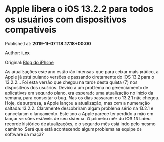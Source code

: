 
# Apple libera o iOS 13.2.2 para todos os usuários com dispositivos compatíveis

Published at: **2019-11-07T18:17:18+00:00**

Author: **iLex**

Original: [Blog do iPhone](https://blogdoiphone.com/2019/11/ios-13-2-2/)

As atualizações este ano estão tão intensas, que para deixar mais prático, a Apple já está pulando versões e passando diretamente do iOS 13.2 para o 13.2.2…
Foi esta versão que chegou na tarde desta quinta (7) nos dispositivos dos usuários.
Devido a um problema no gerenciamento de aplicativos em segundo plano, era esperado uma atualização no início da semana, para consertar o bug. Mas os dias passaram e o 13.2.1 não chegou.
Hoje, de surpresa, a Apple lançou a atualização, mas com a numeração saltada: 13.2.2. Claramente descobriram algum problema sério na 13.2.1 e cancelaram o lançamento.
Este ano a Apple parece ter perdido a mão em lançar versões estáveis de seu sistema. O primeiro mês do iOS 13 bateu recorde histórico de atualizações, e o segundo mês está indo pelo mesmo caminho.
Será que está acontecendo algum problema na equipe de software da maçã?
